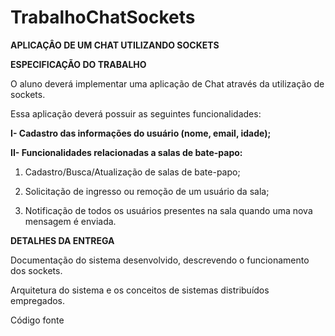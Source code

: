 # TrabalhoChatSockets


**APLICAÇÂO DE UM CHAT UTILIZANDO SOCKETS**

**ESPECIFICAÇÃO DO TRABALHO**

O aluno deverá implementar uma aplicação de Chat através da utilização de sockets​.

Essa aplicação deverá possuir as seguintes funcionalidades:

**I- Cadastro das informações do usuário (nome, email, idade);**

**II- Funcionalidades relacionadas a salas de bate-papo:**

  1. Cadastro/Busca/Atualização de salas de bate-papo;

  2. Solicitação de ingresso ou remoção de um usuário da sala;

  3. Notificação de todos os usuários presentes na sala quando uma    nova mensagem é enviada.

**DETALHES DA ENTREGA**

Documentação do sistema desenvolvido, descrevendo o funcionamento dos sockets.

Arquitetura do sistema e os conceitos de sistemas distribuídos empregados.

Código fonte

